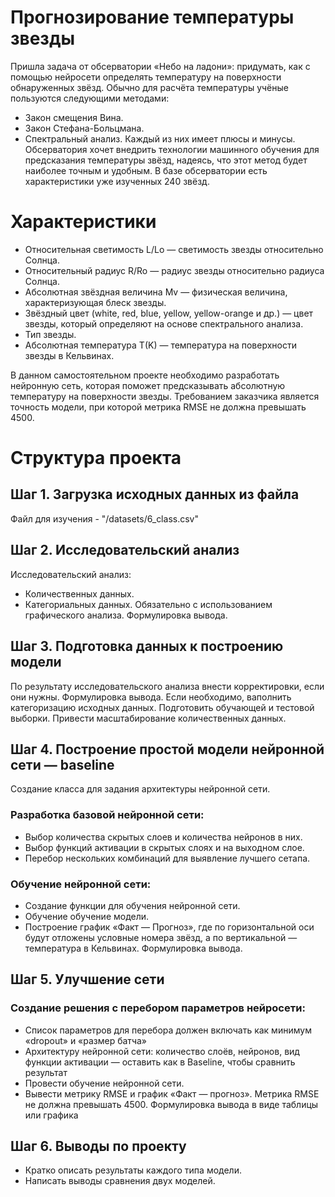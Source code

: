 # Прогнозирование температуры звезды
Пришла задача от обсерватории «Небо на ладони»: придумать, как с помощью нейросети определять температуру на поверхности обнаруженных звёзд. Обычно для расчёта температуры учёные пользуются следующими методами:
- Закон смещения Вина.
- Закон Стефана-Больцмана.
- Спектральный анализ.
Каждый из них имеет плюсы и минусы. Обсерватория хочет внедрить технологии машинного обучения для предсказания температуры звёзд, надеясь, что этот метод будет наиболее точным и удобным.
В базе обсерватории есть характеристики уже изученных 240 звёзд.

# Характеристики
- Относительная светимость L/Lo — светимость звезды относительно Солнца.
- Относительный радиус R/Ro — радиус звезды относительно радиуса Солнца.
- Абсолютная звёздная величина Mv — физическая величина, характеризующая блеск звезды.
- Звёздный цвет (white, red, blue, yellow, yellow-orange и др.) — цвет звезды, который определяют на основе спектрального анализа.
- Тип звезды.
- Абсолютная температура T(K) — температура на поверхности звезды в Кельвинах.

В данном самостоятельном проекте необходимо разработать нейронную сеть, которая поможет предсказывать абсолютную температуру на поверхности звезды.
Требованием заказчика является точность модели, при которой метрика RMSE не должна превышать 4500.

# Структура проекта
## Шаг 1. Загрузка исходных данных из файла
Файл для изучения - "/datasets/6_class.csv"
## Шаг 2. Исследовательский анализ
Исследовательский анализ:
- Количественных данных.
- Категориальных данных.
Обязательно с использованием графического анализа.
Формулировка вывода.
## Шаг 3. Подготовка данных к построению модели
По результату исследовательского анализа внести корректировки, если они нужны. 
Формулировка вывода.
Если необходимо, ваполнить категоризацию исходных данных.
Подготовить обучающей и тестовой выборки.
Привести масштабирование количественных данных.
## Шаг 4. Построение простой модели нейронной сети — baseline
Создание класса для задания архитектуры нейронной сети.
### Разработка базовой нейронной сети:
- Выбор количества скрытых слоев и количества нейронов в них.
- Выбор функций активации в скрытых слоях и на выходном слое.
- Перебор нескольких комбинаций для выявление лучшего сетапа.
### Обучение нейронной сети:
- Создание функции для обучения нейронной сети.
- Обучение обучение модели.
- Построение график «Факт — Прогноз», где по горизонтальной оси будут отложены условные номера звёзд, а по вертикальной — температура в Кельвинах.
Формулировка вывода.
## Шаг 5. Улучшение сети
### Создание решения с перебором параметров нейросети:
- Список параметров для перебора должен включать как минимум «dropout» и «размер батча»
- Архитектуру нейронной сети: количество слоёв, нейронов, вид функции активации — оставить как в Baseline, чтобы сравнить результат
- Провести обучение нейронной сети.
- Вывести метрику RMSE и график «Факт — прогноз». Метрика RMSE не должна превышать 4500.
Формулировка вывода в виде таблицы или графика
## Шаг 6. Выводы по проекту
- Кратко описать результаты каждого типа модели.
- Написать выводы сравнения двух моделей.

